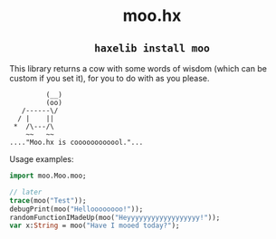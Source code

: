 <div align="center"> 
         
# moo.hx
## `haxelib install moo`
</div>

This library returns a cow with some words of wisdom (which can be custom if you set it), for you to do with as you please.

```
         (__) 
         (oo) 
   /------\/ 
  / |    ||   
 *  /\---/\ 
    ~~   ~~   
...."Moo.hx is coooooooooool."...
```

Usage examples:
```hx
import moo.Moo.moo;

// later
trace(moo("Test"));
debugPrint(moo("Helloooooooo!"));
randomFunctionIMadeUp(moo("Heyyyyyyyyyyyyyyyyyy!"));
var x:String = moo("Have I mooed today?");
